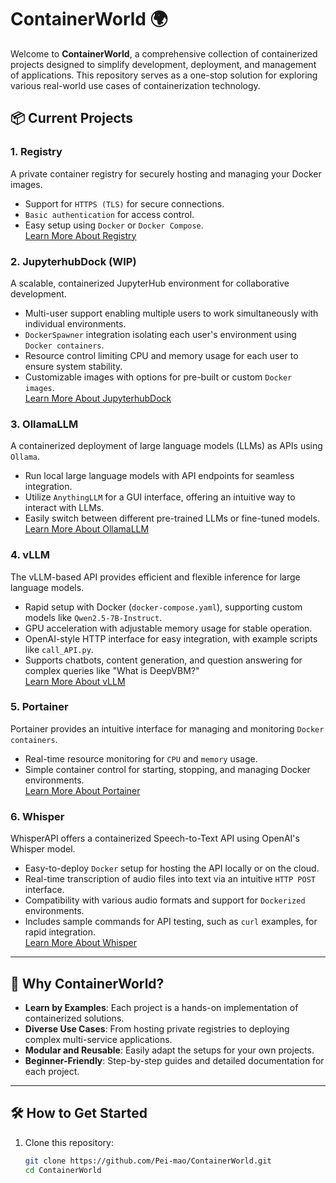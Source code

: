 # ContainerWorld 🌍

Welcome to **ContainerWorld**, a comprehensive collection of containerized projects designed to simplify development, deployment, and management of applications. This repository serves as a one-stop solution for exploring various real-world use cases of containerization technology.

## 📦 Current Projects

### 1. **Registry**  
A private container registry for securely hosting and managing your Docker images.
- Support for `HTTPS (TLS)` for secure connections.
- `Basic authentication` for access control.
- Easy setup using `Docker` or `Docker Compose`.  
[Learn More About Registry](Registry/README.md)

### 2. **JupyterhubDock (WIP)**  
A scalable, containerized JupyterHub environment for collaborative development.
- Multi-user support enabling multiple users to work simultaneously with individual environments.
- `DockerSpawner` integration isolating each user's environment using `Docker containers`.
- Resource control limiting CPU and memory usage for each user to ensure system stability.
- Customizable images with options for pre-built or custom `Docker images`.  
[Learn More About JupyterhubDock](JupyterhubDock/README.md)

### 3. **OllamaLLM**  
A containerized deployment of large language models (LLMs) as APIs using `Ollama`.
- Run local large language models with API endpoints for seamless integration.
- Utilize `AnythingLLM` for a GUI interface, offering an intuitive way to interact with LLMs.
- Easily switch between different pre-trained LLMs or fine-tuned models.  
[Learn More About OllamaLLM](OllamaLLM/README.md)

### 4. **vLLM**

The vLLM-based API provides efficient and flexible inference for large language models.
- Rapid setup with Docker (`docker-compose.yaml`), supporting custom models like `Qwen2.5-7B-Instruct`.
- GPU acceleration with adjustable memory usage for stable operation.
- OpenAI-style HTTP interface for easy integration, with example scripts like `call_API.py`.
- Supports chatbots, content generation, and question answering for complex queries like "What is DeepVBM?"  
[Learn More About vLLM](vLLM/README.md)

### 5. **Portainer**

Portainer provides an intuitive interface for managing and monitoring `Docker containers`.
- Real-time resource monitoring for `CPU` and `memory` usage.
- Simple container control for starting, stopping, and managing Docker environments.  
[Learn More About Portainer](Portainer/README.md)

### 6. **Whisper**

WhisperAPI offers a containerized Speech-to-Text API using OpenAI's Whisper model.
- Easy-to-deploy `Docker` setup for hosting the API locally or on the cloud.
- Real-time transcription of audio files into text via an intuitive `HTTP POST` interface.
- Compatibility with various audio formats and support for `Dockerized` environments.
- Includes sample commands for API testing, such as `curl` examples, for rapid integration.  
[Learn More About Whisper](Whisper/README.md)

---

## 🚀 Why ContainerWorld?

- **Learn by Examples**: Each project is a hands-on implementation of containerized solutions.
- **Diverse Use Cases**: From hosting private registries to deploying complex multi-service applications.
- **Modular and Reusable**: Easily adapt the setups for your own projects.
- **Beginner-Friendly**: Step-by-step guides and detailed documentation for each project.

---

## 🛠 How to Get Started

1. Clone this repository:
   ```bash
   git clone https://github.com/Pei-mao/ContainerWorld.git
   cd ContainerWorld
   
